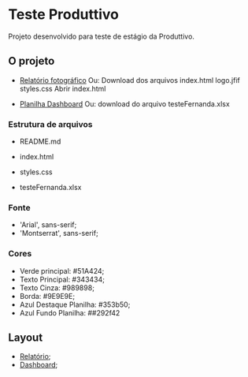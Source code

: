 # Teste Produttivo

Projeto desenvolvido para teste de estágio da Produttivo.

## O projeto
- [Relatório fotográfico](https://fernandanaser.github.io/produttivo-teste/)
  Ou:
  Download dos arquivos index.html
                        logo.jfif
                        styles.css
  Abrir index.html                      

- [Planilha Dashboard](https://docs.google.com/spreadsheets/d/1v2UC4ENvA3P5juAL9hKC6Irici2GMmJrQVlozrfZg-A/edit?usp=sharing)
Ou: download do arquivo testeFernanda.xlsx

### Estrutura de arquivos

- README.md
- index.html
- styles.css

- testeFernanda.xlsx

### Fonte

- 'Arial', sans-serif;
- 'Montserrat', sans-serif;

### Cores

- Verde principal: #51A424;
- Texto Principal: #343434;
- Texto Cinza: #989898;
- Borda: #9E9E9E;
- Azul Destaque Planilha: #353b50;
- Azul Fundo Planilha: ##292f42

## Layout

- [Relatório](layoutRelatorio.jpg);
- [Dashboard](layoutDashboard.jpg);